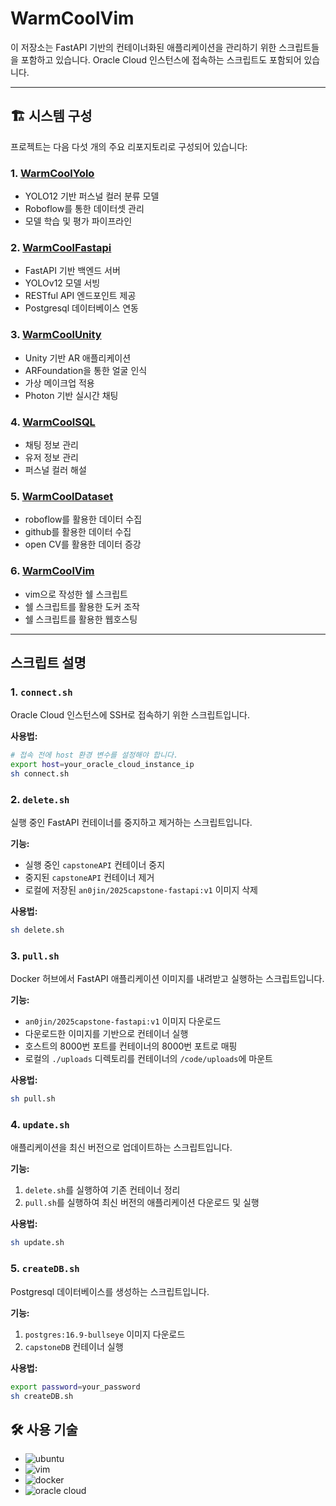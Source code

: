# WarmCoolVim

이 저장소는 FastAPI 기반의 컨테이너화된 애플리케이션을 관리하기 위한 스크립트들을 포함하고 있습니다. Oracle Cloud 인스턴스에 접속하는 스크립트도 포함되어 있습니다.

---

## 🏗 시스템 구성

프로젝트는 다음 다섯 개의 주요 리포지토리로 구성되어 있습니다:

### 1. [WarmCoolYolo](https://github.com/An0jin/WarmCoolYolo)

- YOLO12 기반 퍼스널 컬러 분류 모델
- Roboflow를 통한 데이터셋 관리
- 모델 학습 및 평가 파이프라인

### 2. [WarmCoolFastapi](https://github.com/An0jin/WarmCoolFastapi)

- FastAPI 기반 백엔드 서버
- YOLOv12 모델 서빙
- RESTful API 엔드포인트 제공
- Postgresql 데이터베이스 연동

### 3. [WarmCoolUnity](https://github.com/An0jin/WarmCoolUnity)

- Unity 기반 AR 애플리케이션
- ARFoundation을 통한 얼굴 인식
- 가상 메이크업 적용
- Photon 기반 실시간 채팅

### 4. [WarmCoolSQL](https://github.com/An0jin/WarmCoolSQL)

- 채팅 정보 관리
- 유저 정보 관리
- 퍼스널 컬러 해설

### 5. [WarmCoolDataset](https://github.com/An0jin/WarmCoolDataset)

- roboflow를 활용한 데이터 수집
- github를 활용한 데이터 수집
- open CV를 활용한 데이터 증강

### 6. [WarmCoolVim](https://github.com/An0jin/WarmCoolVim)

- vim으로 작성한 쉘 스크립트
- 쉘 스크립트를 활용한 도커 조작
- 쉘 스크립트를 활용한 웹호스팅

---

## 스크립트 설명

### 1. `connect.sh`
Oracle Cloud 인스턴스에 SSH로 접속하기 위한 스크립트입니다.

**사용법:**
```bash
# 접속 전에 host 환경 변수를 설정해야 합니다.
export host=your_oracle_cloud_instance_ip
sh connect.sh
```

### 2. `delete.sh`
실행 중인 FastAPI 컨테이너를 중지하고 제거하는 스크립트입니다.

**기능:**
- 실행 중인 `capstoneAPI` 컨테이너 중지
- 중지된 `capstoneAPI` 컨테이너 제거
- 로컬에 저장된 `an0jin/2025capstone-fastapi:v1` 이미지 삭제

**사용법:**
```bash
sh delete.sh
```

### 3. `pull.sh`
Docker 허브에서 FastAPI 애플리케이션 이미지를 내려받고 실행하는 스크립트입니다.

**기능:**
- `an0jin/2025capstone-fastapi:v1` 이미지 다운로드
- 다운로드한 이미지를 기반으로 컨테이너 실행
- 호스트의 8000번 포트를 컨테이너의 8000번 포트로 매핑
- 로컬의 `./uploads` 디렉토리를 컨테이너의 `/code/uploads`에 마운트

**사용법:**
```bash
sh pull.sh
```

### 4. `update.sh`
애플리케이션을 최신 버전으로 업데이트하는 스크립트입니다.

**기능:**
1. `delete.sh`를 실행하여 기존 컨테이너 정리
2. `pull.sh`를 실행하여 최신 버전의 애플리케이션 다운로드 및 실행

**사용법:**
```bash
sh update.sh
```


### 5. `createDB.sh`
Postgresql 데이터베이스를 생성하는 스크립트입니다.

**기능:**
1. `postgres:16.9-bullseye` 이미지 다운로드
2. `capstoneDB` 컨테이너 실행

**사용법:**
```bash
export password=your_password
sh createDB.sh
```


## 🛠 사용 기술
- ![ubuntu](https://img.shields.io/badge/-ubuntu-E55844?style=flat&logo=ubuntu&logoColor=white)
- ![vim](https://img.shields.io/badge/-vim-019733?style=flat&logo=vim&logoColor=white)
- ![docker](https://img.shields.io/badge/-docker-2496ED?style=flat&logo=docker&logoColor=white)
- ![oracle cloud](https://img.shields.io/badge/-oracle%20cloud-E55844?style=flat&logo=oracle&logoColor=white)